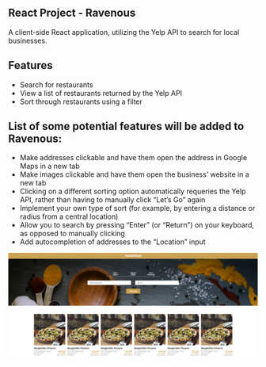 ## React Project - Ravenous

A client-side React application, utilizing the Yelp API to search for local businesses.

## Features

- Search for restaurants
- View a list of restaurants returned by the Yelp API
- Sort through restaurants using a filter

## List of some potential features will be added to Ravenous:

- Make addresses clickable and have them open the address in Google Maps in a new tab
- Make images clickable and have them open the business’ website in a new tab
- Clicking on a different sorting option automatically requeries the Yelp API, rather than having to manually click “Let’s Go” again
- Implement your own type of sort (for example, by entering a distance or radius from a central location)
- Allow you to search by pressing “Enter” (or “Return”) on your keyboard, as opposed to manually clicking
- Add autocompletion of addresses to the “Location” input

![image info](./Ravenous_ScreenShot.png)
